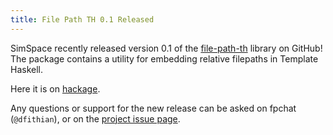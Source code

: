 ```yaml
---
title: File Path TH 0.1 Released
---
```


SimSpace recently released version 0.1 of the [file-path-th](https://github.com/Simspace/file-path-th) library on
GitHub! The package contains a utility for embedding relative filepaths in Template Haskell.

Here it is on [hackage](http://hackage.haskell.org/package/file-path-th).

Any questions or support for the new release can be asked on fpchat (`@dfithian`), or on the
[project issue page](https://github.com/Simspace/file-path-th/issues/).
